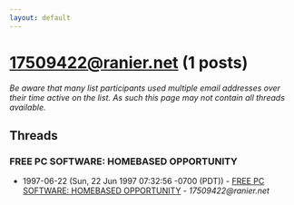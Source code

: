 ```yaml
---
layout: default
---
```


# 17509422@ranier.net (1 posts)

_Be aware that many list participants used multiple email addresses over their time active on the list. As such this page may not contain all threads available._

## Threads

### FREE PC SOFTWARE: HOMEBASED OPPORTUNITY
+ 1997-06-22 (Sun, 22 Jun 1997 07:32:56 -0700 (PDT)) - [FREE PC SOFTWARE: HOMEBASED OPPORTUNITY](/archive/1997/06/51d150cb1eb7f304bc3fd04b6df0336cbf6be378f260fc5b67c9cea78e2e39f8) - _17509422@ranier.net_

